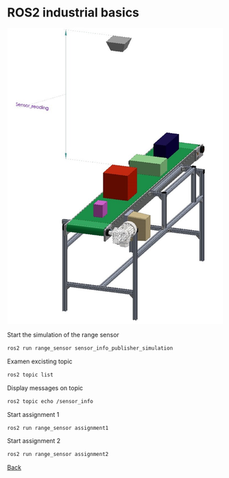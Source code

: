# ROS2 industrial basics


![Image](images/conveyor_with_packges.jpg)



Start the simulation of the range sensor
```bash
ros2 run range_sensor sensor_info_publisher_simulation
```

Examen excisting topic
```bash
ros2 topic list
```
Display messages on topic
```bash
ros2 topic echo /sensor_info
```

Start assignment 1
```bash
ros2 run range_sensor assignment1
```
Start assignment 2
```bash
ros2 run range_sensor assignment2
```

[Back](../README.md)

